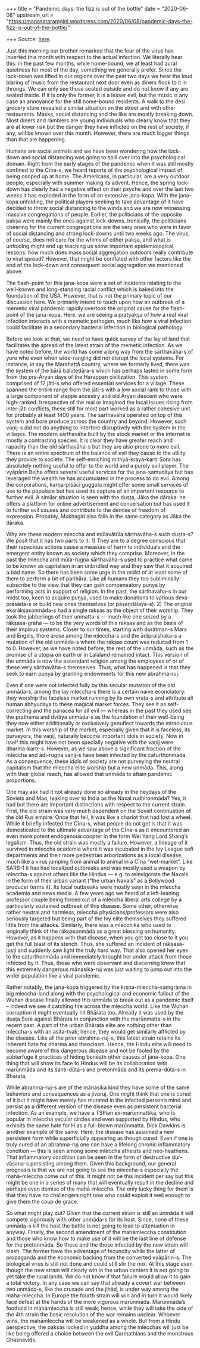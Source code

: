+++
title = "Pandemic days: the fizz is out of the bottle"
date = "2020-06-08"
upstream_url = "https://manasataramgini.wordpress.com/2020/06/08/pandemic-days-the-fizz-is-out-of-the-bottle/"

+++
Source: [here](https://manasataramgini.wordpress.com/2020/06/08/pandemic-days-the-fizz-is-out-of-the-bottle/).

Just this morning our brother remarked that the fear of the virus has inverted this month with respect to the actual infection. We literally hear this: in the past few months, while home-bound, we at least had aural quietness for most of the day, something we generally prefer. Since the lock-down was lifted in our regions over the past two days we hear the loud blaring of music from the restaurant next door even as diners flock to it in throngs. We can only see those seated outside and do not know if any are seated inside. If it is only the former, it is a lesser evil, but the music is any case an annoyance for the still home-bound residents. A walk to the deśi grocery store revealed a similar situation on the street and with other restaurants. Masks, social distancing and the like are mostly breaking down. Most diners and ramblers are young individuals who clearly know that they are at lower risk but the danger they have inflicted on the rest of society, if any, will be known over this month. However, there are much bigger things than that are happening.

Humans are social animals and we have been wondering how the lock-down and social distancing was going to spill over into the psychological domain. Right from the early stages of the pandemic when it was still mostly confined to the Cīna-s, we heard reports of the psychological impact of being cooped up at home. The Americans, in particular, are a very outdoor people, especially with summer making its advent. Hence, the spring lock-down has clearly had a negative effect on their psyche and over the last two weeks it has exploded in the form of an extensive jana-kopa. With the jana-kopa unfolding, the political players seeking to take advantage of it have decided to throw social distancing to the winds and we are now witnessing massive congregations of people. Earlier, the politicians of the opposite pakṣa were mainly the ones against lock-downs. Ironically, the politicians cheering for the current congregations are the very ones who were in favor of social distancing and strong lock-downs until two weeks ago. The virus, of course, does not care for the whims of either pakṣa, and what is unfolding might end up teaching us some important epidemiological lessons: how much does mass social aggregation outdoors really contribute to viral spread? However, that might be conflated with other factors like the end of the lock-down and consequent social aggregation we mentioned above.

The flash-point for this jana-kopa were a set of incidents relating to the well-known and long-standing racial conflict which is baked into the foundation of the USA. However, that is not the primary topic of our discussion here. We primarily intend to touch upon how an outbreak of a memetic viral pandemic rapidly overtook the original cause for the flash-point of the jana-kopa. Here, we are seeing a pratyakṣa of how a real viral infection interacts with a memetic pathogen, much like how a viral infection could facilitate in a secondary bacterial infection in biological pathology.

Before we look at that, we need to have quick survey of the lay of land that facilitates the spread of the latest strain of the memetic infection. As we have noted before, the world has come a long way from the sārthavāha-s of yore who even when wide-ranging did not disrupt the local systems. For instance, in say the Marahaṭṭā country, where we formerly lived, there was the system of the bārā balutedāra-s which has perhaps lasted in some form from the pre-Āryan days of the Harappan civilization. This system comprised of 12 jāti-s who offered essential services for a village. These spanned the entire range from the jāti-s with a low social rank to those with a large component of steppe ancestry and old Āryan descent who were high-ranked. Irrespective of the real or imagined the local issues rising from inter-jāti conflicts, these still for most part worked as a rather cohesive unit for probably at least 1400 years. The sārthavāha operated on top of this system and bore produce across the country and beyond. However, such vaṇij-s did not do anything to interfere disruptively with the system in the villages. The modern sārthavāha built by the stock market or the internet is mostly a contrasting species. It is clear they have greater reach and rapacity than the old sārthavāha-s but they are also prone to more evil. There is an entire spectrum of the balance of evil they cause to the utility they provide to society. The self-enriching mithyā-kraya-kartṛ Sora has absolutely nothing useful to offer to the world and a purely evil player. The vyāpārin Bejha offers several useful services for the jana-samudāya but has leveraged the wealth he has accumulated in the process to do evil. Among the corporations, karṇa-piśācī guggulu might offer some small services of use to the populace but has used its capture of an important resource to further evil. A similar situation is seen with the duṣṭa, Jāka the dāraka: he offers a platform for online advertisement and conversation but has used it to further evil causes and contribute to the demise of freedom of expression. Probably, Mukhagiri also falls in the same category as Jāka the dāraka.

Why are these modern mleccha and mūlavātūla sārthavāha-s such duṣṭa-s? We posit that it has two parts to it: 1) They are to a degree conscious that their rapacious actions cause a measure of harm to individuals and the emergent entity known as society which they comprise. Moreover, in the past the mleccha and mūla-rugṇa sārthavāha-s used to practice what came to be known as capitalism in an unbridled way and they saw that it acquired a bad name. So there has been some urge in the midst of at least some of them to perform a bit of parihāra. Like all humans they too subliminally subscribe to the view that they can gain compensatory puṇya by performing acts in support of religion. In the past, the sārthavāha-s in our midst too, keen to acquire puṇya, used to make donations to various deva-prāsāda-s or build new ones themselves (or pāṣaṇdālaya-s). 2) The original ekarākṣasonmāda-s had a single rakṣas as the object of their worship. They took the jabberings of their unmatta-s — much like one seized by a rākṣasa-graha — to be the very words of this rakṣas and as the basis of their impious systems. Closer to our times, starting with durātman-s Marx and Engels, there arose among the mleccha-s and the ādipraiṣhaka-s a mutation of the old unmāda-s where the rakṣas count was reduced from 1 to 0. However, as we have noted before, the rest of the unmāda, such as the promise of a utopia on earth or in Lalaland remained intact. This version of the unmāda is now the ascendant religion among the employees of or of these very sārthavāha-s themselves. Thus, what has happened is that they seek to earn puṇya by granting endowments for this new abrahma-ruj.

Even if one were not infected fully by this secular mutation of the old unmāda-s, among the lay mleccha-s there is a certain naive econolatory: they worship the faceless market running by its own vrata-s and attribute all human abhyudaya to these magical market forces. They see it as self-correcting and the panacea for all evil — whereas in the past they used see the prathama and dvitīya unmāda-s as the foundation of their well-being they now either additionally or exclusively genuflect towards the miraculous market. In this worship of the market, especially given that it is faceless, its purveyors, the vaṇij, naturally become important idols in society. Now in itself this might have not been specially negative with the vaṇij were dharma-kartṛ-s. However, as we saw above a significant fraction of the mleccha and ādi-rugṇa vaṇij-s have been infected by the caturthonmāda. As a consequence, these idols of society are not purveying the neutral capitalism that the mleccha elite worship but a new unmāda. This, along with their global reach, has allowed that unmāda to attain pandemic proportions.

One may ask had it not already done so already in the heydays of the Soviets and Mao, leaking over to India as the Naxal rudhironmāda? Yes, it had but there are important distinctions with respect to the current strain. First, the old strain was very much dependent on the Soviet continuation of the old Rus empire. Once that fell, it was like a chariot that had lost a wheel. While it briefly infected the Cīna-s, what people do not get is that it was domesticated to the ultimate advantage of the Cīna-s as it encountered an even more potent endogenous coopter in the form Wei Yang Lord Shang’s legalism. Thus, the old strain was mostly a failure. However, a lineage of it survived in mleccha academia where it was incubated in the Ivy League soft departments and their more pedestrian arborizations as a local disease, much like a virus jumping from animal to animal in a Cīna “wet-market”. Like SARS-1 it has had localized outbreaks and was mostly used a weapon by mleccha-s against others like the Hindus — e.g. to reinvigorate the Naxals in the form of their urban variant (“the urban Naxals” as a Bollywood producer terms it). Its local outbreaks were mostly seen in the mleccha academia and news media. A few years ago we heard of a left-leaning professor couple being forced out of a mleccha liberal arts college by a particularly sustained outbreak of this disease. Some other, otherwise rather neutral and harmless, mleccha physicians/professors were also seriously targeted but being part of the Ivy elite themselves they suffered little from the attacks. Similarly, there was a mlecchikā who used to originally think of the rākṣasonmāda as a great blessing on humanity. However, as it happens with that disease, when you get too close to it you get the full blast of its stench. Thus, she suffered an incident of rākṣasa-juṣṭi and suddenly saw light the truly hard way. That also opened her eyes to the caturthonmāda and immediately brought her under attack from those infected by it. Thus, those who were observant and discerning knew that this extremely dangerous mānasika-ruj was just waiting to jump out into the wider population like a viral pandemic.

Rather notably, the jana-kopa triggered by the kṛṣṇa-mleccha-saṃgrāma in big mleccha-land along with the psychological and economic fallout of the Wuhan disease finally allowed this unmāda to break out as a pandemic itself – indeed we see it catching fire across the mleccha world. Like the Wuhan corruption it might eventually hit Bhārata too. Already it was used by the duṣṭa Sora against Bhārata in conjunction with the marūnmatta-s in the recent past. A part of the urban Bhārata elite are nothing other than mleccha-s with an asita-tvak; hence, they would get similarly afflicted by the disease. Like all the prior abrahma-ruj-s, this latest strain retains its inherent hate for dharma and theoclasm. Hence, the Hindu elite will need to become aware of this dangerous disease and not be fooled by the subterfuge it practices of hiding beneath other causes of jana-kopa. One thing that will show its face to Hindus will be its collaboration with marūnmāda and its śanti-dūta-s and pretonmāda and its prema-dūta-s in Bhārata.

While abrahma-ruj-s are of the mānasika kind they have some of the same behaviors and consequences as a jivaruj. One might think that one is cured of it but it might have merely has mutated in the infected person’s mind and persist as a different version of the disease even as persistent bacterial infection. As an example, we have a TSPian ex-marūnmattikā, who is popular in mleccha secular circles and even supported by Hindus, who exhibits the same hate for H as a full-blown marūnmatta. Dick Dawkins is another example of the same. Here, the disease has assumed a new persistent form while superficially appearing as though cured. Even if one is truly cured of an abrahma-ruj one can have a lifelong chronic inflammatory condition — this is seen among some mleccha atheists and neo-heathens. That inflammatory condition can be seen in the form of destructive dur-vāsana-s persisting among them. Given this background, our general prognosis is that we are not going to see the mleccha-s especially the mahā-mleccha come out of this. It might not be this incident per say but this might be one in a series of many that will eventually result in the decline and perhaps even demise of the mahā-mleccha. The only lucky thing for them is that they have no challengers right now who could exploit it well enough to give them the coup de grace.

So what might play out? Given that the current strain is still an unmāda it will compete vigorously with other unmāda-s for its host. Since, none of these unmāda-s kill the host the battle is not going to lead to attenuation in anyway. Finally, the second amendment of the mahāmleccha constitution and those who know how to make use of it will be the last line of defense for the pretonmāda. So these and the those infected by the new strain will clash. The former have the advantage of fecundity while the latter of propaganda and the economic backing from the converted vyāpārin-s. The biological virus is still not done and could still stir the mix. At this stage even though the new strain will clearly win in the urban centers it is not going to yet take the rural lands. We do not know if that failure would allow it to gain a total victory. In any case we can say that already a covert war between two unmāda-s, like the crusade and the jihād, is under way among the maha-mleccha. In Europe the fourth strain will win and in turn it would likely face defeat at the hands of the more vigorous marūnmāda. Marūnmāda’s foothold in mahāmleccha is still weak; hence, while they will take the side of the 4th strain the basic resolution of the war remains unclear. Whoever wins, the mahāmleccha will be weakened as a whole. But from a Hindu perspective, the pakṣas locked in yuddha among the mlecchas will just be like being offered a choice between the evil Qarmathians and the monstrous Ghaznavids.

